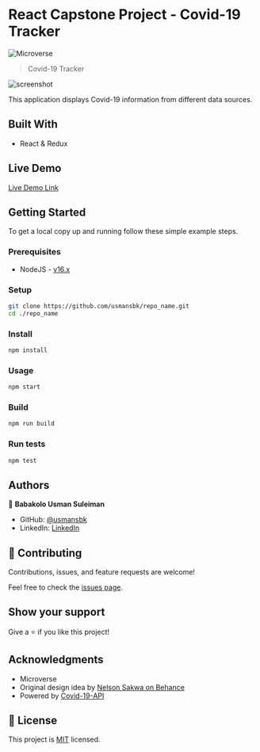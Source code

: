 # React Capstone Project - Covid-19 Tracker

![Microverse](https://img.shields.io/badge/Microverse-blueviolet)

> Covid-19 Tracker

![screenshot](./app_screenshot.jpeg)

This application displays Covid-19 information from different data sources.

## Built With

- React & Redux

## Live Demo

[Live Demo Link](https://zealous-shockley-872469.netlify.app)

## Getting Started

To get a local copy up and running follow these simple example steps.

### Prerequisites

- NodeJS - [v16.x](https://nodejs.org/en/)

### Setup

```bash
git clone https://github.com/usmansbk/repo_name.git
cd ./repo_name
```

### Install

```bash
npm install
```

### Usage

```bash
npm start
```

### Build

```bash
npm run build
```

### Run tests

```bash
npm test
```

## Authors

👤 **Babakolo Usman Suleiman**

- GitHub: [@usmansbk](https://github.com/usmansbk)
- LinkedIn: [LinkedIn](https://www.linkedin.com/in/usman-suleiman-82b444140/)

## 🤝 Contributing

Contributions, issues, and feature requests are welcome!

Feel free to check the [issues page](../../issues/).

## Show your support

Give a ⭐️ if you like this project!

## Acknowledgments

- Microverse
- Original design idea by [Nelson Sakwa on Behance](https://www.behance.net/gallery/31579789/Ballhead-App-(Free-PSDs))
- Powered by [Covid-19-API](https://github.com/M-Media-Group/Covid-19-API)

## 📝 License

This project is [MIT](./MIT.md) licensed.
